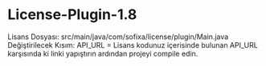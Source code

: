# License-Plugin-1.8

Lisans Dosyası: src/main/java/com/sofixa/license/plugin/Main.java
Değiştirilecek Kısım:
API_URL = Lisans kodunuz içerisinde bulunan API_URL karşısında ki linki yapıştırın ardından projeyi compile edin.
